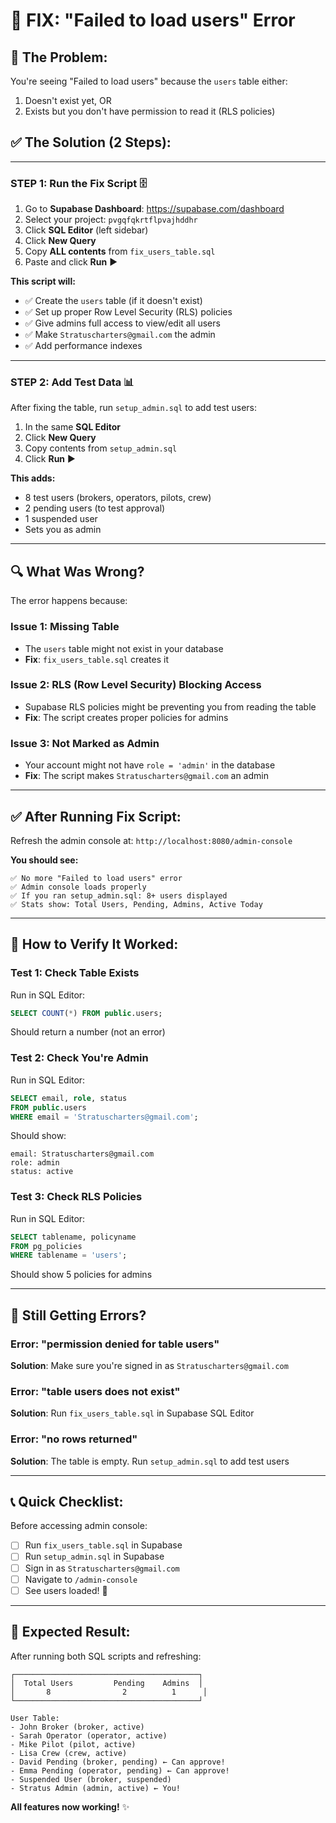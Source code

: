 # 🔧 FIX: "Failed to load users" Error

## 🎯 **The Problem:**
You're seeing "Failed to load users" because the `users` table either:
1. Doesn't exist yet, OR
2. Exists but you don't have permission to read it (RLS policies)

## ✅ **The Solution (2 Steps):**

---

### **STEP 1: Run the Fix Script** 🗄️

1. Go to **Supabase Dashboard**: https://supabase.com/dashboard
2. Select your project: `pvgqfqkrtflpvajhddhr`
3. Click **SQL Editor** (left sidebar)
4. Click **New Query**
5. Copy **ALL contents** from `fix_users_table.sql`
6. Paste and click **Run** ▶️

**This script will:**
- ✅ Create the `users` table (if it doesn't exist)
- ✅ Set up proper Row Level Security (RLS) policies
- ✅ Give admins full access to view/edit all users
- ✅ Make `Stratuscharters@gmail.com` the admin
- ✅ Add performance indexes

---

### **STEP 2: Add Test Data** 📊

After fixing the table, run `setup_admin.sql` to add test users:

1. In the same **SQL Editor**
2. Click **New Query**
3. Copy contents from `setup_admin.sql`
4. Click **Run** ▶️

**This adds:**
- 8 test users (brokers, operators, pilots, crew)
- 2 pending users (to test approval)
- 1 suspended user
- Sets you as admin

---

## 🔍 **What Was Wrong?**

The error happens because:

### **Issue 1: Missing Table**
- The `users` table might not exist in your database
- **Fix**: `fix_users_table.sql` creates it

### **Issue 2: RLS (Row Level Security) Blocking Access**
- Supabase RLS policies might be preventing you from reading the table
- **Fix**: The script creates proper policies for admins

### **Issue 3: Not Marked as Admin**
- Your account might not have `role = 'admin'` in the database
- **Fix**: The script makes `Stratuscharters@gmail.com` an admin

---

## ✅ **After Running Fix Script:**

Refresh the admin console at: `http://localhost:8080/admin-console`

**You should see:**
```
✅ No more "Failed to load users" error
✅ Admin console loads properly
✅ If you ran setup_admin.sql: 8+ users displayed
✅ Stats show: Total Users, Pending, Admins, Active Today
```

---

## 🧪 **How to Verify It Worked:**

### **Test 1: Check Table Exists**
Run in SQL Editor:
```sql
SELECT COUNT(*) FROM public.users;
```
Should return a number (not an error)

### **Test 2: Check You're Admin**
Run in SQL Editor:
```sql
SELECT email, role, status 
FROM public.users 
WHERE email = 'Stratuscharters@gmail.com';
```
Should show:
```
email: Stratuscharters@gmail.com
role: admin
status: active
```

### **Test 3: Check RLS Policies**
Run in SQL Editor:
```sql
SELECT tablename, policyname 
FROM pg_policies 
WHERE tablename = 'users';
```
Should show 5 policies for admins

---

## 🚨 **Still Getting Errors?**

### **Error: "permission denied for table users"**
**Solution**: Make sure you're signed in as `Stratuscharters@gmail.com`

### **Error: "table users does not exist"**
**Solution**: Run `fix_users_table.sql` in Supabase SQL Editor

### **Error: "no rows returned"**
**Solution**: The table is empty. Run `setup_admin.sql` to add test users

---

## 📞 **Quick Checklist:**

Before accessing admin console:
- [ ] Run `fix_users_table.sql` in Supabase
- [ ] Run `setup_admin.sql` in Supabase
- [ ] Sign in as `Stratuscharters@gmail.com`
- [ ] Navigate to `/admin-console`
- [ ] See users loaded! 🎉

---

## 🎉 **Expected Result:**

After running both SQL scripts and refreshing:

```
┌─────────────────────────────────────────┐
│  Total Users         Pending    Admins  │
│       8                2          1      │
└─────────────────────────────────────────┘

User Table:
- John Broker (broker, active)
- Sarah Operator (operator, active)
- Mike Pilot (pilot, active)
- Lisa Crew (crew, active)
- David Pending (broker, pending) ← Can approve!
- Emma Pending (operator, pending) ← Can approve!
- Suspended User (broker, suspended)
- Stratus Admin (admin, active) ← You!
```

**All features now working!** ✨















